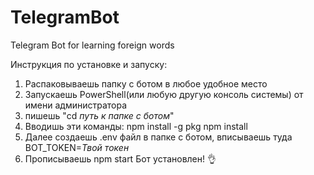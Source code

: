 # TelegramBot
Telegram Bot for learning foreign words

Инструкция по установке и запуску:
1. Распаковываешь папку с ботом в любое удобное место
2. Запускаешь PowerShell(или любую другую консоль системы) от имени администратора
3. пишешь "cd *путь к папке с ботом*"
4. Вводишь эти команды:
npm install -g pkg
npm install
5. Далее создаешь .env файл в папке с ботом, вписываешь туда BOT_TOKEN=*Твой токен*
6. Прописываешь npm start
Бот установлен! 👌
   
